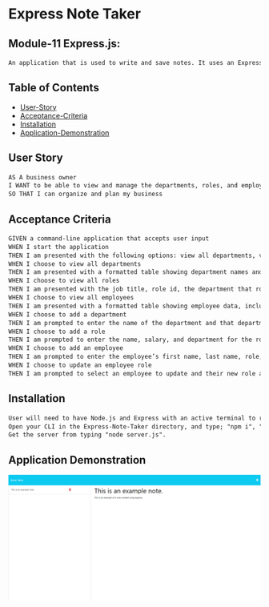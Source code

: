 # Express Note Taker

## Module-11 Express.js: 
```md
An application that is used to write and save notes. It uses an Express.js back end and will save and retrieve data from a JSON file.
```

## Table of Contents

 * [User-Story](#user-story)
 * [Acceptance-Criteria](#acceptance-criteria)
 * [Installation](#installation)
 * [Application-Demonstration](#application-demonstration-1)


## User Story

```md
AS A business owner
I WANT to be able to view and manage the departments, roles, and employees in my company
SO THAT I can organize and plan my business
```

## Acceptance Criteria

```md
GIVEN a command-line application that accepts user input
WHEN I start the application
THEN I am presented with the following options: view all departments, view all roles, view all employees, add a department, add a role, add an employee, and update an employee role
WHEN I choose to view all departments
THEN I am presented with a formatted table showing department names and department ids
WHEN I choose to view all roles
THEN I am presented with the job title, role id, the department that role belongs to, and the salary for that role
WHEN I choose to view all employees
THEN I am presented with a formatted table showing employee data, including employee ids, first names, last names, job titles, departments, salaries, and managers that the employees report to
WHEN I choose to add a department
THEN I am prompted to enter the name of the department and that department is added to the database
WHEN I choose to add a role
THEN I am prompted to enter the name, salary, and department for the role and that role is added to the database
WHEN I choose to add an employee
THEN I am prompted to enter the employee’s first name, last name, role, and manager, and that employee is added to the database
WHEN I choose to update an employee role
THEN I am prompted to select an employee to update and their new role and this information is updated in the database
```
## Installation

```md
User will need to have Node.js and Express with an active terminal to run this application.
Open your CLI in the Express-Note-Taker directory, and type; "npm i", "npm i express", and "npm uuid" 
Get the server from typing "node server.js".
```

## Application Demonstration

![](./assets/images/note-demo.png)
